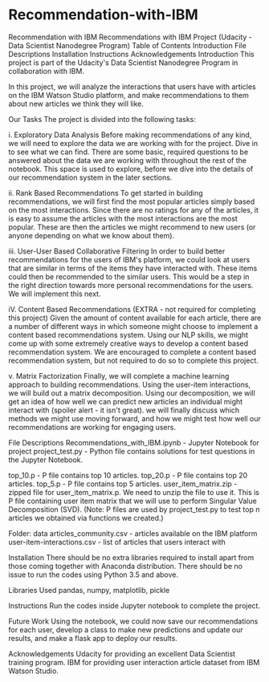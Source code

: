 # Recommendation-with-IBM
Recommendation with IBM
Recommendations with IBM Project (Udacity - Data Scientist Nanodegree Program)
Table of Contents
Introduction
File Descriptions
Installation
Instructions
Acknowledgements
Introduction
This project is part of the Udacity's Data Scientist Nanodegree Program in collaboration with IBM.

In this project, we will analyze the interactions that users have with articles on the IBM Watson Studio platform, and make recommendations to them about new articles we think they will like.

Our Tasks
The project is divided into the following tasks:

i. Exploratory Data Analysis
Before making recommendations of any kind, we will need to explore the data we are working with for the project. Dive in to see what we can find. There are some basic, required questions to be answered about the data we are working with throughout the rest of the notebook. This space is used to explore, before we dive into the details of our recommendation system in the later sections.

ii. Rank Based Recommendations
To get started in building recommendations, we will first find the most popular articles simply based on the most interactions. Since there are no ratings for any of the articles, it is easy to assume the articles with the most interactions are the most popular. These are then the articles we might recommend to new users (or anyone depending on what we know about them).

iii. User-User Based Collaborative Filtering
In order to build better recommendations for the users of IBM's platform, we could look at users that are similar in terms of the items they have interacted with. These items could then be recommended to the similar users. This would be a step in the right direction towards more personal recommendations for the users. We will implement this next.

iV. Content Based Recommendations (EXTRA - not required for completing this project)
Given the amount of content available for each article, there are a number of different ways in which someone might choose to implement a content based recommendations system. Using our NLP skills, we might come up with some extremely creative ways to develop a content based recommendation system. We are encouraged to complete a content based recommendation system, but not required to do so to complete this project.

v. Matrix Factorization
Finally, we will complete a machine learning approach to building recommendations. Using the user-item interactions, we will build out a matrix decomposition. Using our decomposition, we will get an idea of how well we can predict new articles an individual might interact with (spoiler alert - it isn't great). we will finally discuss which methods we might use moving forward, and how we might test how well our recommendations are working for engaging users.

File Descriptions
Recommendations_with_IBM.ipynb - Jupyter Notebook for project
project_test.py - Python file contains solutions for test questions in the Jupyter Notebook.

top_10.p - P file contains top 10 articles.
top_20.p - P file contains top 20 articles.
top_5.p - P file contains top 5 articles.
user_item_matrix.zip - zipped file for user_item_matrix.p. We need to unzip the file to use it. This is P file containing user item matrix that we will use to perform Singular Value Decomposition (SVD).
(Note: P files are used by project_test.py to test top n articles we obtained via functions we created.)

Folder: data
articles_community.csv - articles available on the IBM platform
user-item-interactions.csv - list of articles that users interact with

Installation
There should be no extra libraries required to install apart from those coming together with Anaconda distribution. There should be no issue to run the codes using Python 3.5 and above.

Libraries Used
pandas, numpy, matplotlib, pickle

Instructions
Run the codes inside Jupyter notebook to complete the project.

Future Work
Using the notebook, we could now save our recommendations for each user, develop a class to make new predictions and update our results, and make a flask app to deploy our results.

Acknowledgements
Udacity for providing an excellent Data Scientist training program.
IBM for providing user interaction article dataset from IBM Watson Studio.
